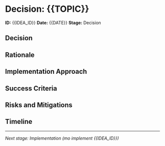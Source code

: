 # Decision: {{TOPIC}}

**ID:** {{IDEA_ID}}
**Date:** {{DATE}}
**Stage:** Decision

## Decision

<!-- Clear statement of what we decided to do -->

## Rationale

<!-- Why did we choose this approach? -->

## Implementation Approach

<!-- High-level approach for implementation -->

## Success Criteria

<!-- How will we measure success? -->

## Risks and Mitigations

<!-- What could go wrong and how do we handle it? -->

## Timeline

<!-- Rough timeline for implementation -->

---

*Next stage: Implementation (mo implement {{IDEA_ID}})*
